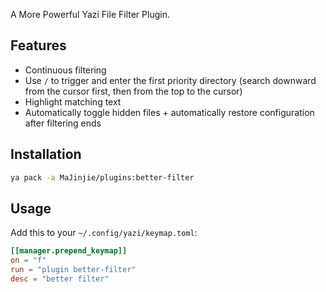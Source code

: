 A More Powerful Yazi File Filter Plugin.

## Features

- Continuous filtering
- Use `/` to trigger and enter the first priority directory (search downward from the cursor first, then from the top to the cursor)
- Highlight matching text
- Automatically toggle hidden files + automatically restore configuration after filtering ends

## Installation

```sh
ya pack -a MaJinjie/plugins:better-filter
```

## Usage

Add this to your `~/.config/yazi/keymap.toml`:

```toml
[[manager.prepend_keymap]]
on = "f"
run = "plugin better-filter"
desc = "better filter"
```
